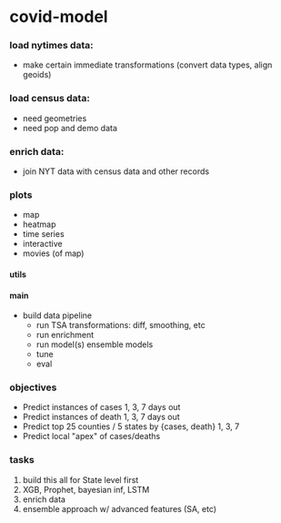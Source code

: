 # covid-model

### load nytimes data:
- make certain immediate transformations (convert data types, align geoids)

### load census data:
- need geometries
- need pop and demo data

### enrich data:
- join NYT data with  census data and other records

### plots
- map
- heatmap
- time series
- interactive
- movies (of map)

#### utils

#### main
- build data pipeline
    - run TSA transformations: diff, smoothing, etc
    - run enrichment
    - run model(s) ensemble models
    - tune
    - eval

### objectives
- Predict instances of cases 1, 3, 7 days out
- Predict instances of death 1, 3, 7 days out
- Predict top 25 counties / 5 states by {cases, death} 1, 3, 7
- Predict local "apex" of cases/deaths

### tasks
1. build this all for State level first
2.  XGB, Prophet, bayesian inf, LSTM
3. enrich data
4. ensemble approach w/ advanced features (SA, etc)